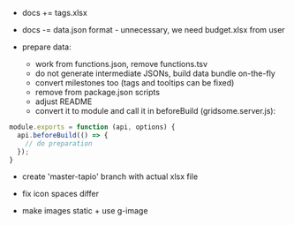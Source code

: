 - docs += tags.xlsx
- docs -= data.json format - unnecessary, we need budget.xlsx from user

- prepare data:
	- work from functions.json, remove functions.tsv
	- do not generate intermediate JSONs, build data bundle on-the-fly
	- convert milestones too (tags and tooltips can be fixed)
	- remove from package.json scripts
	- adjust README
	- convert it to module and call it in beforeBuild (gridsome.server.js):

```js
module.exports = function (api, options) {
  api.beforeBuild(() => {
	// do preparation
  });
}
```

- create 'master-tapio' branch with actual xlsx file

- fix icon spaces differ
- make images static + use g-image